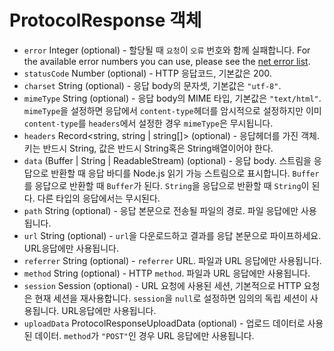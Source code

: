 # ProtocolResponse 객체

* `error` Integer (optional) - 할당될 때 `요청`이 `오류` 번호와 함께 실패합니다. For the available error numbers you can use, please see the [net error list][net-error].
* `statusCode` Number (optional) - HTTP 응답코드, 기본값은 200.
* `charset` String (optional) - 응답 body의 문자셋, 기본값은 `"utf-8"`.
* `mimeType` String (optional) - 응답 body의 MIME 타입, 기본값은 `"text/html"`. `mimeType`을 설정하면 응답에서 `content-type`헤더를 암시적으로 설정하지만 이미 `content-type`를 `headers`에서 설정한 경우 `mimeType`은 무시됩니다.
* `headers` Record<string, string | string[]> (optional) - 응답헤더를 가진 객체. 키는 반드시 String, 값은 반드시 String혹은 String배열이어야 한다.
* `data` (Buffer | String | ReadableStream) (optional) - 응답 body. 스트림을 응답으로 반환할 때 응답 바디를 Node.js 읽기 가능 스트림으로 표시합니다. `Buffer`를 응답으로 반환할 때 `Buffer`가 된다. `String`을 응답으로 반환할 때 `String`이 된다. 다른 타입의 응답에서는 무시된다.
* `path` String (optional) - 응답 본문으로 전송될 파일의 경로. 파일 응답에만 사용됩니다.
* `url` String (optional) - `url`을 다운로드하고 결과를 응답 본문으로 파이프하세요. URL응답에만 사용됩니다.
* `referrer` String (optional) - `referrer` URL. 파일과 URL 응답에만 사용됩니다.
* `method` String (optional) - HTTP `method`. 파일과 URL 응답에만 사용됩니다.
* `session` Session (optional) - URL 요청에 사용된 세션, 기본적으로 HTTP 요청은 현재 세션을 재사용합니다. `session`을 `null`로 설정하면 임의의 독립 세션이 사용됩니다. URL응답에만 사용됩니다.
* `uploadData` ProtocolResponseUploadData (optional) - 업로드 데이터로 사용된 데이터. `method`가 `"POST"`인 경우 URL 응답에만 사용됩니다.

[net-error]: https://code.google.com/p/chromium/codesearch#chromium/src/net/base/net_error_list.h
